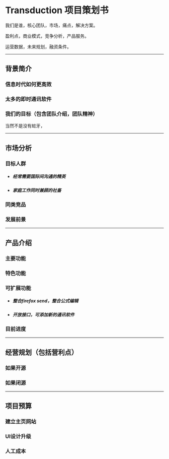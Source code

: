 # Transduction 项目策划书

我们是谁，核心团队，市场，痛点，解决方案。

盈利点，商业模式，竞争分析，产品服务。

运营数据，未来规划，融资条件。

---

## 背景简介

### 信息时代如何更高效

### 太多的即时通讯软件

### 我们的目标（包含团队介绍，团队精神）

当然不是没有蛀牙，

---

## 市场分析

### 目标人群

- #####  经常需要国际间沟通的精英

- ##### 家庭工作同时兼顾的社畜

### 同类竞品

### 发展前景

---

## 产品介绍

### 主要功能

### 特色功能

### 可扩展功能

- ##### 整合firefox send，整合公式编辑

- ##### 开放接口，可添加新的通讯软件

### 目前进度

---

## 经营规划（包括营利点）

### 如果开源

### 如果闭源

---

## 项目预算

### 建立主页网站

### UI设计升级

### 人工成本

